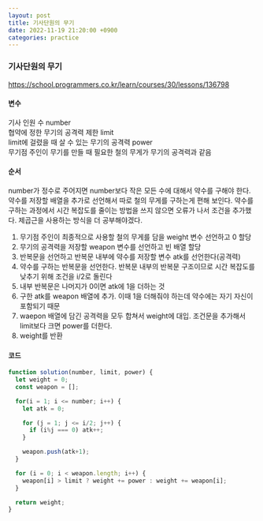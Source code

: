 ```yaml
---
layout: post
title: 기사단원의 무기
date: 2022-11-19 21:20:00 +0900
categories: practice
---
```

### 기사단원의 무기    
https://school.programmers.co.kr/learn/courses/30/lessons/136798    
    
#### 변수    
기사 인원 수 number    
협약에 정한 무기의 공격력 제한 limit    
limit에 걸렸을 때 살 수 있는 무기의 공격력 power    
무기점 주인이 무기를 만들 때 필요한 철의 무게가 무기의 공격력과 같음    
    
#### 순서    
number가 정수로 주어지면 number보다 작은 모든 수에 대해서 약수를 구해야 한다. 약수를 저장할 배열을 추가로 선언해서 따로 철의 무게를 구하는게 편해 보인다. 약수를 구하는 과정에서 시간 복잡도를 줄이는 방법을 쓰지 않으면 오류가 나서 조건을 추가했다. 제곱근을 사용하는 방식을 더 공부해야겠다.    
    
1. 무기점 주인이 최종적으로 사용할 철의 무게를 담을 weight 변수 선언하고 0 할당    
2. 무기의 공격력을 저장할 weapon 변수를 선언하고 빈 배열 할당    
3. 반복문을 선언하고 반복문 내부에 약수를 저장할 변수 atk를 선언한다(공격력)    
4. 약수를 구하는 반복문을 선언한다. 반복문 내부의 반복문 구조이므로 시간 복잡도를 낮추기 위해 조건을 i/2로 돌린다    
5. 내부 반복문은 나머지가 0이면 atk에 1을 더하는 것    
6. 구한 atk를 weapon 배열에 추가. 이때 1을 더해줘야 하는데 약수에는 자기 자신이 포함되기 때문    
7. waepon 배열에 담긴 공격력을 모두 합쳐서 weight에 대입. 조건문을 추가해서 limit보다 크면 power를 더한다.
8. weight를 반환    
    
#### 코드
```JavaScript
function solution(number, limit, power) {
  let weight = 0;
  const weapon = [];

  for(i = 1; i <= number; i++) {
    let atk = 0;

    for (j = 1; j <= i/2; j++) {
      if (i%j === 0) atk++;    
    }

    weapon.push(atk+1);    
  }

  for (i = 0; i < weapon.length; i++) {
    weapon[i] > limit ? weight += power : weight += weapon[i];
  }

  return weight;
}
```